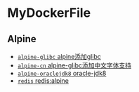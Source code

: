 # MyDockerFile

## Alpine

- [`alpine-glibc` alpine添加glibc](alpine-glibc/README.md)
- [`alpine-cn` alpine-glibc添加中文字体支持](alpine-cn/README.md)
- [`alpine-oraclejdk8` oracle-jdk8](alpine-oraclejdk8/README.md)
- [`redis` redis:alpine](redis/README.md)